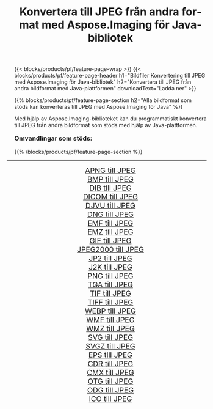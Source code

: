 ﻿---
title: Konvertera till JPEG från andra format med Aspose.Imaging för Java-bibliotek 
weight: 3920
url: /sv/java/conversion/to/jpeg/ 
lang: sv
langdirlevel: 2
locales: zh-hans,ja,it,ru,de,es,fr,nl,id,lt,pl,pt,vi,tr,ko,zh-hant,ar,hi,th,sv,cs,uk,he
description: Med Aspose.Imaging kan du konvertera till JPEG från andra format med Java
---

{{< blocks/products/pf/feature-page-wrap >}}
{{< blocks/products/pf/feature-page-header h1="Bildfiler Konvertering till JPEG med Aspose.Imaging för Java-bibliotek" h2="Konvertera till JPEG från andra bildformat med Java-plattformen" downloadText="Ladda ner" >}}


{{% blocks/products/pf/feature-page-section  h2="Alla bildformat som stöds kan konverteras till JPEG med Aspose.Imaging för Java" %}}
<p align=justify>Med hjälp av Aspose.Imaging-biblioteket kan du programmatiskt konvertera till JPEG från andra bildformat som stöds med hjälp av Java-plattformen.</p>
<h3 style="margin-top:16px;">
Omvandlingar som stöds:
</h3>
{{% /blocks/products/pf/feature-page-section %}}
<div class="container-fluid productfamilypage bg-gray">
    <div class="convertypes bg-gray agp-content section">
        <div class="container">
		<hr style="margin-left:-20px;"/>
		<div class="row other-converters" style="gap: 10px;font-size: 19px;text-align:center;">
		    <div class='col-md-3 other-converter remove-lp remove-rp'><a href="/imaging/sv/java/conversion/apng-to-jpeg/" style="padding:15px;">APNG till JPEG</a></div>
<div class='col-md-3 other-converter remove-lp remove-rp'><a href="/imaging/sv/java/conversion/bmp-to-jpeg/" style="padding:15px;">BMP till JPEG</a></div>
<div class='col-md-3 other-converter remove-lp remove-rp'><a href="/imaging/sv/java/conversion/dib-to-jpeg/" style="padding:15px;">DIB till JPEG</a></div>
<div class='col-md-3 other-converter remove-lp remove-rp'><a href="/imaging/sv/java/conversion/dicom-to-jpeg/" style="padding:15px;">DICOM till JPEG</a></div>
<div class='col-md-3 other-converter remove-lp remove-rp'><a href="/imaging/sv/java/conversion/djvu-to-jpeg/" style="padding:15px;">DJVU till JPEG</a></div>
<div class='col-md-3 other-converter remove-lp remove-rp'><a href="/imaging/sv/java/conversion/dng-to-jpeg/" style="padding:15px;">DNG till JPEG</a></div>
<div class='col-md-3 other-converter remove-lp remove-rp'><a href="/imaging/sv/java/conversion/emf-to-jpeg/" style="padding:15px;">EMF till JPEG</a></div>
<div class='col-md-3 other-converter remove-lp remove-rp'><a href="/imaging/sv/java/conversion/emz-to-jpeg/" style="padding:15px;">EMZ till JPEG</a></div>
<div class='col-md-3 other-converter remove-lp remove-rp'><a href="/imaging/sv/java/conversion/gif-to-jpeg/" style="padding:15px;">GIF till JPEG</a></div>
<div class='col-md-3 other-converter remove-lp remove-rp'><a href="/imaging/sv/java/conversion/jpeg2000-to-jpeg/" style="padding:15px;">JPEG2000 till JPEG</a></div>
<div class='col-md-3 other-converter remove-lp remove-rp'><a href="/imaging/sv/java/conversion/jp2-to-jpeg/" style="padding:15px;">JP2 till JPEG</a></div>
<div class='col-md-3 other-converter remove-lp remove-rp'><a href="/imaging/sv/java/conversion/j2k-to-jpeg/" style="padding:15px;">J2K till JPEG</a></div>
<div class='col-md-3 other-converter remove-lp remove-rp'><a href="/imaging/sv/java/conversion/png-to-jpeg/" style="padding:15px;">PNG till JPEG</a></div>
<div class='col-md-3 other-converter remove-lp remove-rp'><a href="/imaging/sv/java/conversion/tga-to-jpeg/" style="padding:15px;">TGA till JPEG</a></div>
<div class='col-md-3 other-converter remove-lp remove-rp'><a href="/imaging/sv/java/conversion/tif-to-jpeg/" style="padding:15px;">TIF till JPEG</a></div>
<div class='col-md-3 other-converter remove-lp remove-rp'><a href="/imaging/sv/java/conversion/tiff-to-jpeg/" style="padding:15px;">TIFF till JPEG</a></div>
<div class='col-md-3 other-converter remove-lp remove-rp'><a href="/imaging/sv/java/conversion/webp-to-jpeg/" style="padding:15px;">WEBP till JPEG</a></div>
<div class='col-md-3 other-converter remove-lp remove-rp'><a href="/imaging/sv/java/conversion/wmf-to-jpeg/" style="padding:15px;">WMF till JPEG</a></div>
<div class='col-md-3 other-converter remove-lp remove-rp'><a href="/imaging/sv/java/conversion/wmz-to-jpeg/" style="padding:15px;">WMZ till JPEG</a></div>
<div class='col-md-3 other-converter remove-lp remove-rp'><a href="/imaging/sv/java/conversion/svg-to-jpeg/" style="padding:15px;">SVG till JPEG</a></div>
<div class='col-md-3 other-converter remove-lp remove-rp'><a href="/imaging/sv/java/conversion/svgz-to-jpeg/" style="padding:15px;">SVGZ till JPEG</a></div>
<div class='col-md-3 other-converter remove-lp remove-rp'><a href="/imaging/sv/java/conversion/eps-to-jpeg/" style="padding:15px;">EPS till JPEG</a></div>
<div class='col-md-3 other-converter remove-lp remove-rp'><a href="/imaging/sv/java/conversion/cdr-to-jpeg/" style="padding:15px;">CDR till JPEG</a></div>
<div class='col-md-3 other-converter remove-lp remove-rp'><a href="/imaging/sv/java/conversion/cmx-to-jpeg/" style="padding:15px;">CMX till JPEG</a></div>
<div class='col-md-3 other-converter remove-lp remove-rp'><a href="/imaging/sv/java/conversion/otg-to-jpeg/" style="padding:15px;">OTG till JPEG</a></div>
<div class='col-md-3 other-converter remove-lp remove-rp'><a href="/imaging/sv/java/conversion/odg-to-jpeg/" style="padding:15px;">ODG till JPEG</a></div>
<div class='col-md-3 other-converter remove-lp remove-rp'><a href="/imaging/sv/java/conversion/ico-to-jpeg/" style="padding:15px;">ICO till JPEG</a></div>
                </div>
        </div>
    </div>
</div>
<br/>

